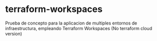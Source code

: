 # terraform-workspaces
Prueba de concepto para la aplicacion de multiples entornos de infraestructura, empleando Terraform Workspaces (No terraform cloud version)
